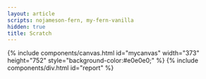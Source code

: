 ```yaml
---
layout: article
scripts: nojameson-fern, my-fern-vanilla
hidden: true
title: Scratch
---
```


{% include components/canvas.html id="mycanvas" width="373" height="752" style="background-color:#e0e0e0;" %}
{% include components/div.html id="report" %}

